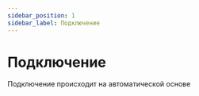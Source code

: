 ```yaml
---
sidebar_position: 1
sidebar_label: Подключение
---
```


# Подключение

Подключение происходит на автоматической основе